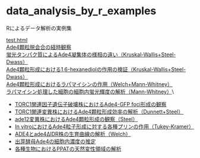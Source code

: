 # data_analysis_by_r_examples
Rによるデータ解析の実例集

[test.html](https://htmlpreview.github.io/?https://github.com/masaktakaine/data_analysis_by_r_examples/blob/main/220524_torc1_mut_analysis.html)  
[Ade4顆粒脱会合の経時観察](https://htmlpreview.github.io/?https://github.com/masaktakaine/data_analysis_by_r_examples/blob/main/230306_ade4_granule_disassembly.html)  
[蛍光タンパク質によるAde4凝集体の様相の違い（Kruskal-Wallis+Steel-Dwass）](https://htmlpreview.github.io/?https://github.com/masaktakaine/data_analysis_by_r_examples/blob/main/200212_Ade4FPtag_analysis/analysis_200214data.html)  
[Ade4顆粒形成における1,6-hexanediolの作用の検証（Kruskal-Wallis+Steel-Dwass）](https://htmlpreview.github.io/?https://github.com/masaktakaine/data_analysis_by_r_examples/blob/main/221027_Ade4-mNG_HD.html)  
[Ade4顆粒形成におけるラパマイシンの作用（Welch+Mann-Whitney）](https://htmlpreview.github.io/?https://github.com/masaktakaine/data_analysis_by_r_examples/blob/main/221027-28_Ade4-mNG_rapamycin.html)  
[ラパマイシン処理した細胞の細胞内蛍光輝度の解析（Mann-Whitney）](https://htmlpreview.github.io/?https://github.com/masaktakaine/data_analysis_by_r_examples/blob/main/230501_cell_intden_analysis.html)\
-   [TORC1関連因子遺伝子破壊株におけるAde4-GFP foci形成の観察](https://htmlpreview.github.io/?https://github.com/masaktakaine/data_analysis_by_r_examples/blob/main/220524_torc1_mut_analysis.html)
-   [TORC1関連変異株におけるAde4顆粒形成効率の解析（Dunnett+Steel）](https://htmlpreview.github.io/?https://github.com/masaktakaine/data_analysis_by_r_examples/blob/main/221026-28_Ade4-mNG_tormut.html)
-   [ade12変異株におけるAde4顆粒形成の観察（Steel）](https://htmlpreview.github.io/?https://github.com/masaktakaine/data_analysis_by_r_examples/blob/main/230315_ade12_Ade4-GFP.html)
-   [In vitroにおけるAde4粒子形成に対する各種プリンの作用（Tukey-Kramer）](https://htmlpreview.github.io/?https://github.com/masaktakaine/data_analysis_by_r_examples/blob/main/230118_ivc.html)
-   [ADE4とade4∆IDR株の生育曲線の解析（Welch）](https://htmlpreview.github.io/?https://github.com/masaktakaine/data_analysis_by_r_examples/blob/main/220418_gr_analysis.html)
-   [出芽酵母Ade4の細胞内濃度の推定](https://htmlpreview.github.io/?https://github.com/masaktakaine/data_analysis_by_r_examples/blob/main/221025_Ade4_abundance.html)
-   [各種生物におけるPPATの天然変性領域の解析](https://htmlpreview.github.io/?https://github.com/masaktakaine/data_analysis_by_r_examples/blob/main/disorder_prediction.html)

 
